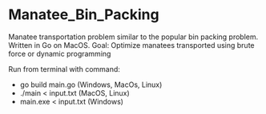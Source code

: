 # Manatee_Bin_Packing
Manatee transportation problem similar to the popular bin packing problem. Written in Go on MacOS.
Goal: Optimize manatees transported using brute force or dynamic programming

Run from terminal with command: 
- go build main.go (Windows, MacOs, Linux)
- ./main < input.txt (MacOS, Linux)
- main.exe < input.txt (Windows)
